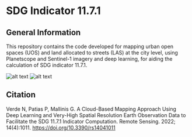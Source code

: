 # SDG Indicator 11.7.1

## General Information
This repository contains the code developed for mapping urban open spaces (UOS) and land allocated to streets (LAS) at the city level, using Planetscope and Sentinel-1 imagery and deep learning, for aiding the calculation of SDG indicator 11.7.1.

![alt text](https://raw.githubusercontent.com/n-verde/Indicator_11.7.1/main/images/fig_3.tif?raw=true)
![alt text](https://github.com/n-verde/Indicator_11.7.1/raw/main/images/fig_3.tif?raw=true)

## Citation
Verde N, Patias P, Mallinis G. A Cloud-Based Mapping Approach Using Deep Learning and Very-High Spatial Resolution Earth Observation Data to Facilitate the SDG 11.7.1 Indicator Computation. Remote Sensing. 2022; 14(4):1011. https://doi.org/10.3390/rs14041011 
